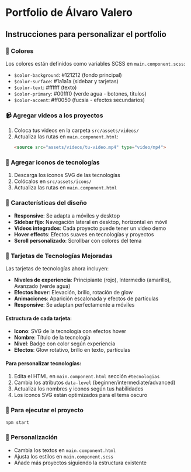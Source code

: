 # Portfolio de Álvaro Valero

## Instrucciones para personalizar el portfolio

### 🎨 Colores
Los colores están definidos como variables SCSS en `main.component.scss`:
- `$color-background`: #121212 (fondo principal)
- `$color-surface`: #1a1a1a (sidebar y tarjetas)
- `$color-text`: #ffffff (texto)
- `$color-primary`: #00fff0 (verde agua - botones, títulos)
- `$color-accent`: #ff0050 (fucsia - efectos secundarios)

### 📹 Agregar videos a los proyectos
1. Coloca tus videos en la carpeta `src/assets/videos/`
2. Actualiza las rutas en `main.component.html`:
   ```html
   <source src="assets/videos/tu-video.mp4" type="video/mp4">
   ```

### 🔧 Agregar iconos de tecnologías
1. Descarga los iconos SVG de las tecnologías
2. Colócalos en `src/assets/icons/`
3. Actualiza las rutas en `main.component.html`

### 📱 Características del diseño
- **Responsive**: Se adapta a móviles y desktop
- **Sidebar fijo**: Navegación lateral en desktop, horizontal en móvil
- **Videos integrados**: Cada proyecto puede tener un video demo
- **Hover effects**: Efectos suaves en tecnologías y proyectos
- **Scroll personalizado**: Scrollbar con colores del tema

### 🎯 Tarjetas de Tecnologías Mejoradas
Las tarjetas de tecnologías ahora incluyen:
- **Niveles de experiencia**: Principiante (rojo), Intermedio (amarillo), Avanzado (verde agua)
- **Efectos hover**: Elevación, brillo, rotación de glow
- **Animaciones**: Aparición escalonada y efectos de partículas
- **Responsive**: Se adaptan perfectamente a móviles

#### Estructura de cada tarjeta:
- **Icono**: SVG de la tecnología con efectos hover
- **Nombre**: Título de la tecnología
- **Nivel**: Badge con color según experiencia
- **Efectos**: Glow rotativo, brillo en texto, partículas

#### Para personalizar tecnologías:
1. Edita el HTML en `main.component.html` sección `#tecnologias`
2. Cambia los atributos `data-level` (beginner/intermediate/advanced)
3. Actualiza los nombres y iconos según tus habilidades
4. Los iconos SVG están optimizados para el tema oscuro

### 🚀 Para ejecutar el proyecto
```bash
npm start
```

### 📝 Personalización
- Cambia los textos en `main.component.html`
- Ajusta los estilos en `main.component.scss`
- Añade más proyectos siguiendo la estructura existente
